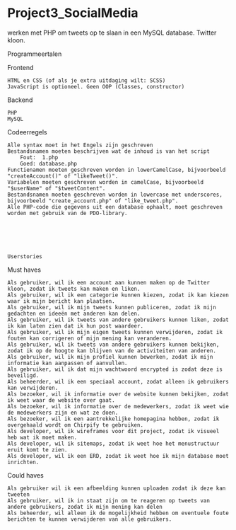 # Project3_SocialMedia
werken met PHP om tweets op te slaan in een MySQL database. Twitter kloon.


Programmeertalen

Frontend

    HTML en CSS (of als je extra uitdaging wilt: SCSS)
    JavaScript is optioneel. Geen OOP (Classes, constructor)

Backend

    PHP
    MySQL

Codeerregels

    Alle syntax moet in het Engels zijn geschreven
    Bestandsnamen moeten beschrijven wat de inhoud is van het script
        Fout:  1.php
        Goed: database.php
    Functienamen moeten geschreven worden in lowerCamelCase, bijvoorbeeld "createAccount()" of "likeTweet()".
    Variabelen moeten geschreven worden in camelCase, bijvoorbeeld "$userName" of "$tweetContent".
    Bestandsnamen moeten geschreven worden in lowercase met underscores, bijvoorbeeld "create_account.php" of "like_tweet.php".
    Alle PHP-code die gegevens uit een database ophaalt, moet geschreven worden met gebruik van de PDO-library.






    Userstories
Must haves

    Als gebruiker, wil ik een account aan kunnen maken op de Twitter kloon, zodat ik tweets kan maken en liken.
    Als gebruiker, wil ik een categorie kunnen kiezen, zodat ik kan kiezen waar ik mijn bericht kan plaatsen.
    Als gebruiker, wil ik mijn tweets kunnen publiceren, zodat ik mijn gedachten en ideeën met anderen kan delen.
    Als gebruiker, wil ik tweets van andere gebruikers kunnen liken, zodat ik kan laten zien dat ik hun post waardeer.
    Als gebruiker, wil ik mijn eigen tweets kunnen verwijderen, zodat ik fouten kan corrigeren of mijn mening kan veranderen.
    Als gebruiker, wil ik tweets van andere gebruikers kunnen bekijken, zodat ik op de hoogte kan blijven van de activiteiten van anderen.
    Als gebruiker, wil ik mijn profiel kunnen bewerken, zodat ik mijn informatie kan aanpassen of aanvullen.
    Als gebruiker, wil ik dat mijn wachtwoord encrypted is zodat deze is beveiligd.
    Als beheerder, wil ik een speciaal account, zodat alleen ik gebruikers kan verwijderen.
    Als bezoeker, wil ik informatie over de website kunnen bekijken, zodat ik weet waar de website over gaat.
    Als bezoeker, wil ik informatie over de medewerkers, zodat ik weet wie de medewerkers zijn en wat ze doen.
    Als bezoeker, wil ik een aantrekkelijke homepagina hebben, zodat ik overgehaald wordt om Chirpify te gebruiken.
    Als developer, wil ik wireframes voor dit project, zodat ik visueel heb wat ik moet maken.
    Als developer, wil ik sitemaps, zodat ik weet hoe het menustructuur eruit komt te zien.
    Als developer, wil ik een ERD, zodat ik weet hoe ik mijn database moet inrichten.

Could haves

    Als gebruiker wil ik een afbeelding kunnen uploaden zodat ik deze kan tweeten
    Als gebruiker, wil ik in staat zijn om te reageren op tweets van andere gebruikers, zodat ik mijn mening kan delen
    Als beheerder, wil alleen ik de mogelijkheid hebben om eventuele foute berichten te kunnen verwijderen van alle gebruikers.

